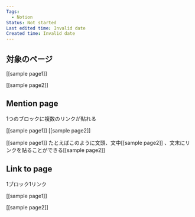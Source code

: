 ```yaml
---
Tags:
  - Notion
Status: Not started
Last edited time: Invalid date
Created time: Invalid date
---
```

## 対象のページ

[[sample page1]]

[[sample page2]]

## Mention page

1つのブロックに複数のリンクが貼れる

[[sample page1]] [[sample page2]]

  

[[sample page1]] たとえばこのように文頭、文中[[sample page2]] 、文末にリンクを貼ることができる[[sample page2]]

## Link to page

1ブロック1リンク

[[sample page1]]

[[sample page2]]